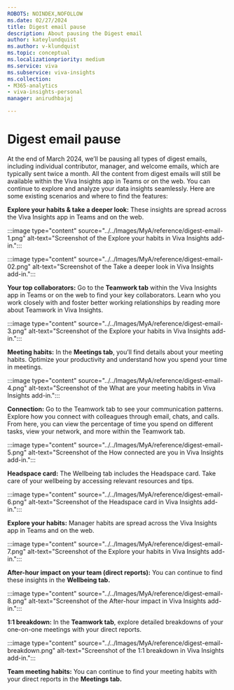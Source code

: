 ```yaml
---
ROBOTS: NOINDEX,NOFOLLOW
ms.date: 02/27/2024
title: Digest email pause
description: About pausing the Digest email
author: kateylundquist
ms.author: v-klundquist
ms.topic: conceptual
ms.localizationpriority: medium 
ms.service: viva 
ms.subservice: viva-insights 
ms.collection: 
- M365-analytics
- viva-insights-personal
manager: anirudhbajaj

---
```

# Digest email pause

At the end of March 2024, we’ll be pausing all types of digest emails, including individual contributor, manager, and welcome emails, which are typically sent twice a month. All the content from digest emails will still be available within the Viva Insights app in Teams or on the web. You can continue to explore and analyze your data insights seamlessly. Here are some existing scenarios and where to find the features: 

**Explore your habits & take a deeper look:** These insights are spread across the Viva Insights app in Teams and on the web.  

:::image type="content" source="../../Images/MyA/reference/digest-email-1.png" alt-text="Screenshot of the Explore your habits in Viva Insights add-in.":::
 
:::image type="content" source="../../Images/MyA/reference/digest-email-02.png" alt-text="Screenshot of the Take a deeper look in Viva Insights add-in.":::

**Your top collaborators:** Go to the **Teamwork tab** within the Viva Insights app in Teams or on the web to find your key collaborators. Learn who you work closely with and foster better working relationships by reading more about Teamwork in Viva Insights.

 :::image type="content" source="../../Images/MyA/reference/digest-email-3.png" alt-text="Screenshot of the Explore your habits in Viva Insights add-in.":::

**Meeting habits:** In the **Meetings tab**, you’ll find details about your meeting habits. Optimize your productivity and understand how you spend your time in meetings. 
 
 :::image type="content" source="../../Images/MyA/reference/digest-email-4.png" alt-text="Screenshot of the What are your meeting habits in Viva Insights add-in.":::

**Connection:** Go to the Teamwork tab to see your communication patterns. Explore how you connect with colleagues through email, chats, and calls. From here, you can view the percentage of time you spend on different tasks, view your network, and more within the Teamwork tab.

 :::image type="content" source="../../Images/MyA/reference/digest-email-5.png" alt-text="Screenshot of the How connected are you in Viva Insights add-in.":::
 
**Headspace card:** The Wellbeing tab includes the Headspace card. Take care of your wellbeing by accessing relevant resources and tips. 

:::image type="content" source="../../Images/MyA/reference/digest-email-6.png" alt-text="Screenshot of the Headspace card in Viva Insights add-in.":::

**Explore your habits:** Manager habits are spread across the Viva Insights app in Teams and on the web. 

 :::image type="content" source="../../Images/MyA/reference/digest-email-7.png" alt-text="Screenshot of the Explore your habits in Viva Insights add-in.":::

**After-hour impact on your team (direct reports):** You can continue to find these insights in the **Wellbeing tab.** 

:::image type="content" source="../../Images/MyA/reference/digest-email-8.png" alt-text="Screenshot of the After-hour impact in Viva Insights add-in.":::

**1:1 breakdown:** In the **Teamwork tab**, explore detailed breakdowns of your one-on-one meetings with your direct reports. 

:::image type="content" source="../../Images/MyA/reference/digest-email-breakdown.png" alt-text="Screenshot of the 1:1 breakdown in Viva Insights add-in.":::

**Team meeting habits:** You can continue to find your meeting habits with your direct reports in the **Meetings tab.** 
